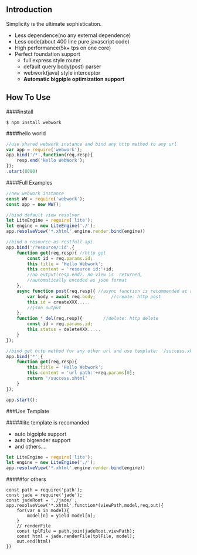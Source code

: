 ## Introduction

Simplicity is the ultimate sophistication.

* Less dependence(no any external dependence)
* Less code(about 400 line pure javascript code)
* High performance(5k+ tps on one core)
* Perfect foundation support
  * full express style router
  * default query body(post) parser
  * webwork(java) style interceptor
  * **Automatic bigpiple optimization support**

## How To Use

####install

```
$ npm install webwork
```

####hello world

```js
//use shared webwork instance and bind any http method to any url
var app = require('webwork');
app.bind('/*',function(req,resp){
	resp.end('Hello WebWork');
});
.start(8080)
```

####Full Examples

```js
//new webwork instance
const WW = require('webwork');
const app = new WW();

//bind default view resolver
let LiteEngine = require('lite');
let engine = new LiteEngine('./');
app.resolveView('*.xhtml',engine.render.bind(engine))

//bind a resource as restfull api
app.bind('/resource/:id',{
    function get(req,resp){ //http get
        const id = req.params.id;
        this.title = 'Hello Webwork';
        this.content = 'resource id:'+id;
        //no output(resp.end), no view is  returned,
        //automatically encoded as json format
    },
    async function post(req,resp){ //async function is recommended at all times;
        var body = await req.body;	    //create: http post
        this.id = createXXX.....
        //json output
    },
    function * del(req,resp){		 //delete: http delete
        const id = req.params.id;
        this.status = deleteXXX.....
    }
});

//bind get http method for any other url and use template: '/success.xhtml'
app.bind('*',{
    function get(req,resp){
        this.title = 'Hello Webwork';
        this.content = 'url path:'+req.params[0];
        return '/success.xhtml'
    }
});

app.start();

```

###Use Template

#####lite template is recomanded

* auto bigpiple support
* auto bigrender support
* and others....

```javascript
let LiteEngine = require('lite');
let engine = new LiteEngine('./');
app.resolveView('*.xhtml',engine.render.bind(engine))
```

#####for others

```
const path = require('path');
const jade = require('jade');
const jadeRoot = './jade/';
app.resolveView('*.xhtml',function*(viewPath,model,req,out){
	for(var n in model){
		model[n] = yield model[n];
	}
	// renderFile 
	const tplFile = path.join(jadeRoot,viewPath);
	const html = jade.renderFile(tplFile, model);
	out.end(html)
})
```

